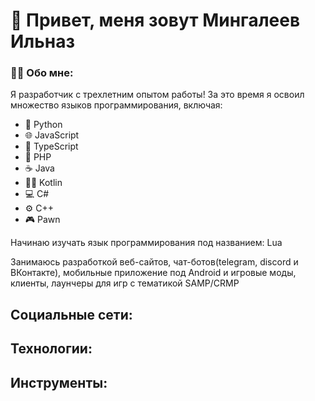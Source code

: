 
# 👋 Привет, меня зовут Мингалеев Ильназ

### 👨‍💻 Обо мне: 
Я разработчик с трехлетним опытом работы! За это время я освоил множество языков программирования, включая:

- 🐍 Python
- 🌐 JavaScript
- 📜 TypeScript
- 🐘 PHP
- ☕ Java
- 🦸‍♂️ Kotlin
- 💻 C#
- ⚙️ C++
- 🎮 Pawn

Начинаю изучать язык программирования под названием: Lua

Занимаюсь разработкой веб-сайтов, чат-ботов(telegram, discord и ВКонтакте), мобильные приложение под Android и игровые моды, клиенты, лаунчеры для игр с тематикой SAMP/CRMP

## Социальные сети:

## Технологии:

## Инструменты:
